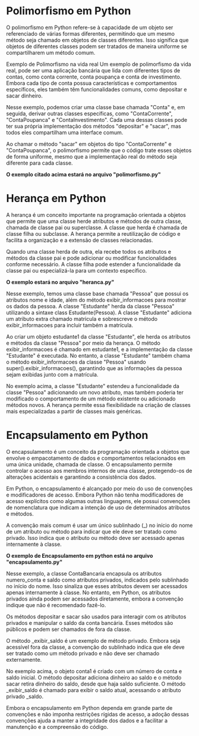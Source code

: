 # Polimorfismo em Python <br>
O polimorfismo em Python refere-se à capacidade de um objeto ser referenciado de várias formas diferentes, permitindo que um mesmo método seja chamado em objetos de classes diferentes. Isso significa que objetos de diferentes classes podem ser tratados de maneira uniforme se compartilharem um método comum.

Exemplo de Polimorfismo na vida real
Um exemplo de polimorfismo da vida real, pode ser uma aplicação bancária que lida com diferentes tipos de contas, como conta corrente, conta poupança e conta de investimento. Embora cada tipo de conta possua características e comportamentos específicos, eles também têm funcionalidades comuns, como depositar e sacar dinheiro.

Nesse exemplo, podemos criar uma classe base chamada "Conta" e, em seguida, derivar outras classes específicas, como "ContaCorrente", "ContaPoupanca" e "ContaInvestimento". Cada uma dessas classes pode ter sua própria implementação dos métodos "depositar" e "sacar", mas todos eles compartilham uma interface comum.

Ao chamar o método "sacar" em objetos do tipo "ContaCorrente" e "ContaPoupanca", o polimorfismo permite que o código trate esses objetos de forma uniforme, mesmo que a implementação real do método seja diferente para cada classe.

<strong>O exemplo citado acima estará no arquivo "polimorfismo.py"</strong>


# Herança em Python <br>
A herança é um conceito importante na programação orientada a objetos que permite que uma classe herde atributos e métodos de outra classe, chamada de classe pai ou superclasse. A classe que herda é chamada de classe filha ou subclasse. A herança permite a reutilização de código e facilita a organização e a extensão de classes relacionadas.

Quando uma classe herda de outra, ela recebe todos os atributos e métodos da classe pai e pode adicionar ou modificar funcionalidades conforme necessário. A classe filha pode estender a funcionalidade da classe pai ou especializá-la para um contexto específico.

<strong>O exemplo estará no arquivo "heranca.py"</strong>

Nesse exemplo, temos uma classe base chamada "Pessoa" que possui os atributos nome e idade, além do método exibir_informacoes para mostrar os dados da pessoa. A classe "Estudante" herda da classe "Pessoa" utilizando a sintaxe class Estudante(Pessoa). A classe "Estudante" adiciona um atributo extra chamado matricula e sobrescreve o método exibir_informacoes para incluir também a matrícula.

Ao criar um objeto estudante1 da classe "Estudante", ele herda os atributos e métodos da classe "Pessoa" por meio da herança. O método exibir_informacoes é chamado em estudante1, e a implementação da classe "Estudante" é executada. No entanto, a classe "Estudante" também chama o método exibir_informacoes da classe "Pessoa" usando super().exibir_informacoes(), garantindo que as informações da pessoa sejam exibidas junto com a matrícula.

No exemplo acima, a classe "Estudante" estendeu a funcionalidade da classe "Pessoa" adicionando um novo atributo, mas também poderia ter modificado o comportamento de um método existente ou adicionado métodos novos. A herança permite essa flexibilidade na criação de classes mais especializadas a partir de classes mais genéricas.


# Encapsulamento em Python <br>
O encapsulamento é um conceito da programação orientada a objetos que envolve o empacotamento de dados e comportamentos relacionados em uma única unidade, chamada de classe. O encapsulamento permite controlar o acesso aos membros internos de uma classe, protegendo-os de alterações acidentais e garantindo a consistência dos dados.

Em Python, o encapsulamento é alcançado por meio do uso de convenções e modificadores de acesso. Embora Python não tenha modificadores de acesso explícitos como algumas outras linguagens, ele possui convenções de nomenclatura que indicam a intenção de uso de determinados atributos e métodos.

A convenção mais comum é usar um único sublinhado (_) no início do nome de um atributo ou método para indicar que ele deve ser tratado como privado. Isso indica que o atributo ou método deve ser acessado apenas internamente à classe.

<strong> O exemplo de Encapsulamento em python está no arquivo "encapsulamento.py"</strong>

Nesse exemplo, a classe ContaBancaria encapsula os atributos numero_conta e saldo como atributos privados, indicados pelo sublinhado no início do nome. Isso sinaliza que esses atributos devem ser acessados apenas internamente à classe. No entanto, em Python, os atributos privados ainda podem ser acessados diretamente, embora a convenção indique que não é recomendado fazê-lo.

Os métodos depositar e sacar são usados para interagir com os atributos privados e manipular o saldo da conta bancária. Esses métodos são públicos e podem ser chamados de fora da classe.

O método _exibir_saldo é um exemplo de método privado. Embora seja acessível fora da classe, a convenção do sublinhado indica que ele deve ser tratado como um método privado e não deve ser chamado externamente.

No exemplo acima, o objeto conta1 é criado com um número de conta e saldo inicial. O método depositar adiciona dinheiro ao saldo e o método sacar retira dinheiro do saldo, desde que haja saldo suficiente. O método _exibir_saldo é chamado para exibir o saldo atual, acessando o atributo privado _saldo.

Embora o encapsulamento em Python dependa em grande parte de convenções e não imponha restrições rígidas de acesso, a adoção dessas convenções ajuda a manter a integridade dos dados e a facilitar a manutenção e a compreensão do código.